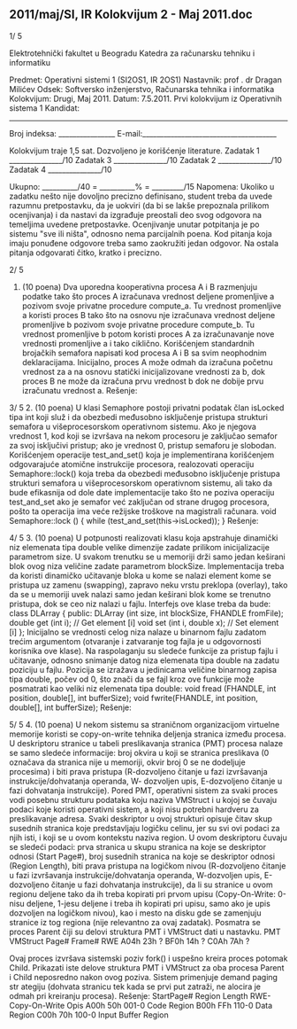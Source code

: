 2011/maj/SI, IR Kolokvijum 2 - Maj 2011.doc
--------------------------------------------------------------------------------


1/  5

Elektrotehnički fakultet u Beogradu
Katedra za računarsku tehniku i informatiku

Predmet: Operativni sistemi 1 (SI2OS1, IR 2OS1)
Nastavnik: prof . dr Dragan Milićev
Odsek: Softversko inženjerstvo, Računarska tehnika i informatika
Kolokvijum: Drugi, Maj 2011.
Datum: 7.5.2011.
Prvi kolokvijum iz Operativnih sistema 1
Kandidat:
 _____________________________________________________________
Broj indeksa: ________________  E-mail:______________________________________

Kolokvijum traje 1,5 sat. Dozvoljeno je korišćenje literature.
Zadatak 1 _______________/10   Zadatak 3 _______________/10
Zadatak 2 _______________/10   Zadatak 4 _______________/10

Ukupno: __________/40 = __________% = _________/15
Napomena: Ukoliko u zadatku nešto nije dovoljno precizno definisano, student treba da
uvede razumnu pretpostavku, da je uokviri (da bi se lakše prepoznala prilikom ocenjivanja) i
da  nastavi  da  izgrađuje  preostali  deo  svog  odgovora  na  temeljima  uvedene  pretpostavke.
Ocenjivanje unutar potpitanja je po sistemu "sve ili ništa", odnosno nema parcijalnih poena.
Kod pitanja koja imaju ponuđene odgovore treba samo zaokružiti jedan odgovor. Na ostala
pitanja odgovarati čitko, kratko i precizno.


2/  5
1. (10 poena)
Dva uporedna kooperativna procesa A i B razmenjuju podatke tako što proces A izračunava
vrednost deljene promenljive
a pozivom svoje privatne procedure compute_a. Tu vrednost
promenljive a koristi  proces  B tako  što na  osnovu nje izračunava  vrednost  deljene
promenljive b pozivom  svoje  privatne  procedure compute_b.  Tu  vrednost  promenljive b
potom  koristi  proces  A  za  izračunavanje  nove  vrednosti  promenljive a i  tako  ciklično.
Korišćenjem standardnih brojačkih semafora napisati kod procesa A i B sa svim neophodnim
deklaracijama. Inicijalno, proces A može odmah da izračuna početnu vrednost za
a na osnovu
statički inicijalizovane vrednosti za b, dok proces B ne može da izračuna prvu  vrednost b dok
ne dobije prvu izračunatu vrednost a.
Rešenje:

3/  5
2. (10 poena)
U klasi
Semaphore postoji privatni podatak član isLocked tipa int koji   služ i da obezbedi
međusobno isključenje pristupa strukturi semafora u višeprocesorskom operativnom sistemu.
Ako je njegova vrednost 1, kod koji se izvršava na nekom procesoru je zaključao semafor za
svoj   isključivi pristup; ako je vrednost 0, pristup semaforu je slobodan. Korišćenjem operacije
test_and_set() koja    je  implementirana  korišćenjem  odgovarajuće  atomične  instrukcije
procesora,  realozovati  operaciju Semaphore::lock() koja  treba  da obezbedi  međusobno
isključenje pristupa strukturi semafora u višeprocesorskom operativnom sistemu, ali tako da
bude efikasnija od dole date implementacije tako   što ne poziva operaciju
test_and_set ako
je semafor već zaključan od strane drugog procesora, pošto ta operacija ima veće režijske
troškove na magistrali računara.
void Semaphore::lock () {
  while (test_and_set(this->isLocked));
}
Rešenje:

4/  5
3. (10 poena)
U potpunosti realizovati klasu koja apstrahuje dinamički niz elemenata tipa
double velike
dimenzije zadate prilikom inicijalizacije parametrom size. U svakom trenutku se u memoriji
drži  samo  jedan keširani  blok  ovog  niza  veličine  zadate  parametrom blockSize.
Implementacija treba da koristi dinamičko učitavanje bloka u kome se nalazi element kome se
pristupa uz zamenu (swapping), zapravo neku vrstu preklopa (overlay), tako da se u memoriji
uvek nalazi samo jedan    keširani blok kome se trenutno pristupa, dok se ceo   niz nalazi u fajlu.
Interfejs ove klase treba da bude:
class DLArray {
public:
  DLArray (int size, int blockSize, FHANDLE fromFile);
  double get (int i);  // Get element [i]
  void   set (int i, double x); // Set element [i]
};
Inicijalno  se  vrednosti  celog niza   nalaze  u  binarnom  fajlu  zadatom trećim argumentom
(otvaranje i zatvaranje tog fajla je u odgovornosti korisnika ove klase). Na raspolaganju su
sledeće funkcije za pristup fajlu i učitavanje, odnosno snimanje datog niza elemenata tipa
double na zadatu poziciju u fajlu. Pozicija se izražava u jedinicama veličine binarnog zapisa
tipa
double, počev od 0, što znači da se fajl kroz ove funkcije može posmatrati kao veliki niz
elemenata tipa
double:
void fread (FHANDLE, int position, double[], int bufferSize);
void fwrite(FHANDLE, int position, double[], int bufferSize);
Rešenje:

5/  5
4. (10 poena)
U nekom sistemu sa straničnom organizacijom virtuelne memorije koristi se copy-on-write
tehnika deljenja stranica između procesa. U deskriptoru stranice u tabeli preslikavanja stranica
(PMT) procesa nalaze se samo sledeće informacije: broj okvira u koji se stranica preslikava (0
označava da stranica nije u memoriji, okvir broj  0 se ne dodeljuje procesima) i biti prava
pristupa  (R-dozvoljeno  čitanje  u  fazi  izvršavanja  instrukcije/dohvatanja  operanda, W-
dozvoljen upis, E-dozvoljeno čitanje u fazi dohvatanja instrukcije). Pored PMT, operativni
sistem za svaki proces vodi posebnu strukturu podataka koju naziva VMStruct  i u kojoj se
čuvaju podaci koje koristi operativni sistem, a koji nisu potrebni hardveru za preslikavanje
adresa.  Svaki  deskriptor  u  ovoj  strukturi  opisuje  čitav  skup  susednih  stranica  koje
predstavljaju logičku celinu, jer su svi ovi podaci za njih isti, i koji se u ovom kontekstu
naziva region. U ovom deskriptoru čuvaju se sledeći podaci: prva stranica u skupu stranica na
koje se deskriptor odnosi (Start  Page#), broj susednih stranica na koje se deskriptor odnosi
(Region   Length),  biti  prava  pristupa  na  logičkom  nivou (R-dozvoljeno  čitanje  u  fazi
izvršavanja instrukcije/dohvatanja operanda, W-dozvoljen upis, E-dozvoljeno čitanje u fazi
dohvatanja instrukcije), da li su stranice u ovom regionu deljene tako da ih treba kopirati pri
prvom upisu (Copy-On-Write: 0-nisu deljene, 1-jesu deljene i treba ih kopirati pri upisu, samo
ako je upis dozvoljen na logičkom nivou), kao i mesto na disku gde se zamenjuju stranice iz
tog  regiona  (nije  relevantno  za  ovaj  zadatak).  Posmatra  se  proces Parent čiji  su  delovi
struktura PMT i VMStruct dati u nastavku.
PMT       VMStruct
Page# Frame# RWE
A04h 23h ?
BF0h 14h ?
C0Ah 7Ah ?

Ovaj    proces izvršava sistemski poziv fork() i uspešno kreira proces potomak Child. Prikazati
iste delove struktura PMT i VMStruct za oba procesa Parent i Child neposredno nakon ovog
poziva. Sistem primenjuje demand  paging str ategiju (dohvata stranicu tek kada se prvi put
zatraži, ne alocira je odmah pri kreiranju procesa).
Rešenje:
StartPage# Region Length RWE-Copy-On-Write Opis
A00h 50h 001-0 Code Region
B00h FFh 110-0 Data Region
C00h 70h 100-0 Input Buffer
Region
